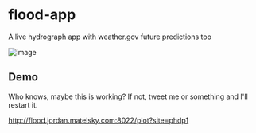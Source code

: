 # flood-app

A live hydrograph app with weather.gov future predictions too

![image](https://user-images.githubusercontent.com/693511/188768714-afd014ea-d140-4e7d-9677-6081cecb457d.png)


## Demo

Who knows, maybe this is working? If not, tweet me or something and I'll restart it.

http://flood.jordan.matelsky.com:8022/plot?site=phdp1
